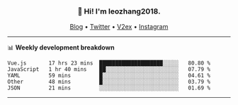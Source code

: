 <h3 align="center">👋 Hi! I'm leozhang2018.</h3>
<p align="center">
  <a href="https://code.leozhang2018.me">Blog</a> •
  <a href="https://twitter.com/leozhang2018">Twitter</a> •
  <a href="https://www.v2ex.com/member/leozhang">V2ex</a> •
  <a href="https://www.instagram.com/leozhanghere">Instagram</a>
</p>

-------

📊 **Weekly development breakdown**
<!--START_SECTION:waka-->
```text
Vue.js       17 hrs 23 mins  ████████████████████░░░░░   80.80 % 
JavaScript   1 hr 40 mins    ██░░░░░░░░░░░░░░░░░░░░░░░   07.79 % 
YAML         59 mins         █░░░░░░░░░░░░░░░░░░░░░░░░   04.61 % 
Other        48 mins         █░░░░░░░░░░░░░░░░░░░░░░░░   03.79 % 
JSON         21 mins         ░░░░░░░░░░░░░░░░░░░░░░░░░   01.69 %
```
<!--END_SECTION:waka-->
-------
